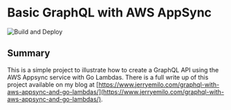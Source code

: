 # Basic GraphQL with AWS AppSync

![Build and Deploy](https://github.com/sirspacecat/basic-graphql-with-appsync/workflows/Build%20and%20Deploy/badge.svg)

## Summary

This is a simple project to illustrate how to create a GraphQL API using the AWS Appsync service with Go Lambdas. There is a full write up of this project available on my blog at [https://www.jerryemilo.com/graphql-with-aws-appsync-and-go-lambdas/](https://www.jerryemilo.com/graphql-with-aws-appsync-and-go-lambdas/).